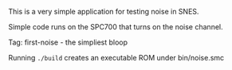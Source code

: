 This is a very simple application for testing noise in SNES.

Simple code runs on the SPC700 that turns on the noise channel.

Tag: first-noise - the simpliest bloop



Running `./build` creates an executable ROM under bin/noise.smc
